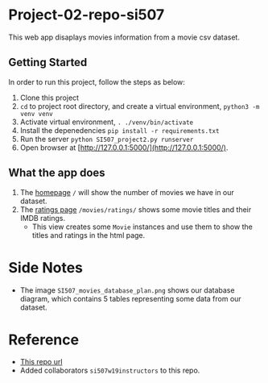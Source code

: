 # Project-02-repo-si507

This web app disaplays movies information from a movie csv dataset.

## Getting Started

In order to run this project, follow the steps as below:

1. Clone this project
1. `cd` to project root directory, and create a virtual environment, `python3 -m venv venv`
1. Activate virtual environment, `. ./venv/bin/activate`
1. Install the depenedencies `pip install -r requirements.txt`
1. Run the server `python SI507_project2.py runserver`
1. Open browser at [http://127.0.0.1:5000/](http://127.0.0.1:5000/).

## What the app does

1. The [homepage](http://127.0.0.1:5000/) `/` will show the number of movies we have in our dataset.
1. The [ratings page](http://127.0.0.1:5000/movies/ratings/) `/movies/ratings/` shows some movie titles and their IMDB ratings.
    - This view creates some `Movie` instances and use them to show the titles and ratings in the html page.

# Side Notes

- The image `SI507_movies_database_plan.png` shows our database diagram, which contains 5 tables representing some data from our dataset.

# Reference

- [This repo url](https://github.com/rivernews/Project-02-repo-si507)
- Added collaborators `si507w19instructors` to this repo.